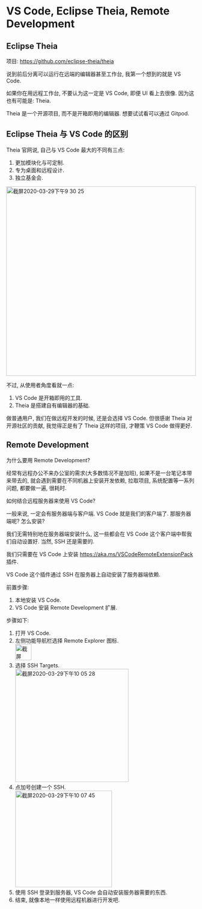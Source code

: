 # VS Code, Eclipse Theia, Remote Development

## Eclipse Theia

项目: https://github.com/eclipse-theia/theia

说到前后分离可以运行在远端的编辑器甚至工作台, 我第一个想到的就是 VS Code.

如果你在用远程工作台, 不要认为这一定是 VS Code, 即便 UI 看上去很像. 因为这也有可能是: Theia.

Theia 是一个开源项目, 而不是开箱即用的编辑器. 想要试试看可以通过 Gitpod.

## Eclipse Theia 与 VS Code 的区别

Theia 官网说, 自己与 VS Code 最大的不同有三点:

1. 更加模块化与可定制.
2. 专为桌面和远程设计.
3. 独立基金会.

<img width="504" alt="截屏2020-03-29下午9 30 25" src="https://user-images.githubusercontent.com/499364/77850351-82e98880-7204-11ea-9b71-324b7af0e374.png">

不过, 从使用者角度看就一点:

1. VS Code 是开箱即用的工具.
2. Theia 是搭建自有编辑器的基础.

做普通用户, 我们在做远程开发的时候, 还是会选择 VS Code. 但很感谢 Theia 对开源社区的贡献, 我觉得正是有了 Theia 这样的项目, 才鞭策 VS Code 做得更好.

## Remote Development

为什么要用 Remote Development?

经常有远程办公不来办公室的需求(大多数情况不是加班), 如果不是一台笔记本带来带去的,
就会遇到需要在不同机器上安装开发依赖, 拉取项目, 系统配置等一系列问题, 都要做一遍, 很耗时.

如何结合远程服务器来使用 VS Code?

一般来说, 一定会有服务器端与客户端. VS Code 就是我们的客户端了. 那服务器端呢? 怎么安装?

我们无需特别地在服务器端安装什么, 这一些都会在 VS Code 这个客户端中帮我们自动设置好. 当然, SSH 还是需要的.

我们只需要在 VS Code 上安装 https://aka.ms/VSCodeRemoteExtensionPack 插件.

VS Code 这个插件通过 SSH 在服务器上自动安装了服务器端依赖.

前置步骤:

1. 本地安装 VS Code.
2. VS Code 安装 Remote Development 扩展.

步骤如下:

1. 打开 VS Code.
2. 左侧功能导航栏选择 Remote Explorer 图标.  
   <img width="43" alt="截屏2020-03-29下午10 04 26" src="https://user-images.githubusercontent.com/499364/77851062-43716b00-7209-11ea-9253-191b856ac2dd.png">
3. 选择 SSH Targets.  
   <img width="301" alt="截屏2020-03-29下午10 05 28" src="https://user-images.githubusercontent.com/499364/77851097-94815f00-7209-11ea-98ec-f6e32dc7463e.png">
4. 点加号创建一个 SSH.  
   <img width="257" alt="截屏2020-03-29下午10 07 45" src="https://user-images.githubusercontent.com/499364/77851126-d8746400-7209-11ea-9652-78dade3001a7.png">
5. 使用 SSH 登录到服务器, VS Code 会自动安装服务器需要的东西.
6. 结束, 就像本地一样使用远程机器进行开发吧.
